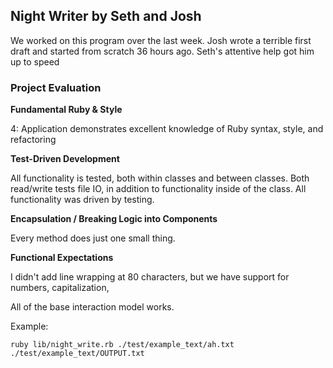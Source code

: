 ## Night Writer by Seth and Josh

We worked on this program over the last week. Josh wrote a terrible first draft and started from scratch 36 hours ago. Seth's attentive help got him up to speed


### Project Evaluation


**Fundamental Ruby & Style**

4: Application demonstrates excellent knowledge of Ruby syntax, style, and refactoring

**Test-Driven Development**

All functionality is tested, both within classes and between classes. Both read/write tests file IO, in addition to functionality inside of the class. All functionality was driven by testing.

**Encapsulation / Breaking Logic into Components**

Every method does just one small thing.

**Functional Expectations**

I didn't add line wrapping at 80 characters, but we have support for numbers, capitalization,



All of the base interaction model works.

Example:

```
ruby lib/night_write.rb ./test/example_text/ah.txt ./test/example_text/OUTPUT.txt
```
